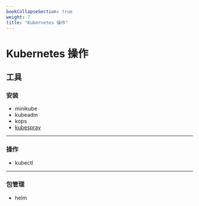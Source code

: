 ```yaml
---
bookCollapseSection: true
weight: 7
title: "Kubernetes 操作"
---
```


# Kubernetes 操作

## 工具

### 安装

* minikube
* kubeadm
* kops
* [kubespray](https://github.com/kubernetes-sigs/kubespray)

***

### 操作

* kubectl

***

### 包管理

* helm
